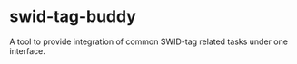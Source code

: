 # swid-tag-buddy
A tool to provide integration of common SWID-tag related tasks under one interface.
